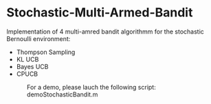 # Stochastic-Multi-Armed-Bandit

Implementation of 4 multi-amred bandit algorithmm for the stochastic Bernoulli environment:
<ul>
 <li>Thompson Sampling </li>
 <li>KL UCB </li>
 <li>Bayes UCB </li>
 <li>CPUCB </li>
 <ul>
 
 For a demo, please lauch the following script: demoStochasticBandit.m

